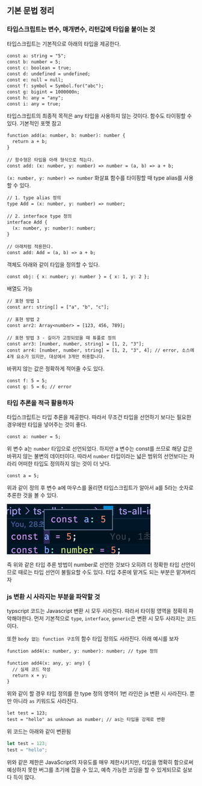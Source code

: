 ﻿## 기본 문법 정리

### 타입스크립트는 변수, 매개변수, 리턴값에 타입을 붙이는 것

타입스크립트는 기본적으로 아래의 타입을 제공한다.

```tsx
const a: string = "5";
const b: number = 5;
const c: boolean = true;
const d: undefined = undefined;
const e: null = null;
const f: symbol = Symbol.for("abc");
const g: bigint = 1000000n;
const h: any = "any";
const i: any = true;
```

타입스크립트의 최종적 목적은 any 타입을 사용하지 않는 것이다.
함수도 타이핑할 수 있다. 기본적인 포맷 참고

```tsx
function add(a: number, b: number): number {
  return a + b;
}

// 함수형은 타입을 아래 형식으로 적는다.
const add: (x: number, y: number) => number = (a, b) => a + b;
```

`(x: number, y: number) => number` 화살표 함수를 타이핑할 때 type alias를 사용할 수 있다.

```tsx
// 1. type alias 정의
type Add = (x: number, y: number) => number;

// 2. interface type 정의
interface Add {
  (x: number, y: number): number;
}

// 아래처럼 적용한다.
const add: Add = (a, b) => a + b;
```

객체도 아래와 같이 타입을 정의할 수 있다.

```tsx
const obj: { x: number; y: number } = { x: 1, y: 2 };
```

배열도 가능

```tsx
// 표현 방법 1
const arr: string[] = ["a", "b", "c"];

// 표현 방법 2
const arr2: Array<number> = [123, 456, 789];

// 표현 방법 3 - 길이가 고정되었을 때 튜플로 정의
const arr3: [number, number, string] = [1, 2, "3"];
const arr4: [number, number, string] = [1, 2, "3", 4]; // error, 소스에 4개 요소가 있지만, 대상에서 3개만 허용합니다.
```

바뀌지 않는 값은 정확하게 적어줄 수도 있다.

```tsx
const f: 5 = 5;
const g: 5 = 6; // error
```

### 타입 추론을 적극 활용하자

타입스크립트는 타입 추론을 제공한다.
따라서 무조건 타입을 선언하기 보다는 필요한 경우에만 타입을 넣어주는 것이 좋다.

```tsx
const a: number = 5;
```

위 변수 a는 `number` 타입으로 선언되었다. 하지만 a 변수는 const를 쓰므로 해당 값은 바뀌지 않는 불변의 데이터이다. 따라서 `number` 타입이라는 넓은 범위의 선언보다는 차라리 어떠한 타입도 정의하지 않는 것이 더 낫다.

```tsx
const a = 5;
```

위과 같이 정의 후 변수 a에 마우스를 올리면 타입스크립트가 알아서 a를 5라는 숫자로 추론한 것을 볼 수 있다.

![](../img/221208-1.png)

즉 위와 같은 타입 추론 방법이 number로 선언한 것보다 오히려 더 정확한 타입 선언이므로 때로는 타입 선언이 불필요할 수도 있다. 타입 추론에 맡겨도 되는 부분은 맡겨버리자

### js 변환 시 사라지는 부분을 파악할 것

typscript 코드는 Javascript 변환 시 모두 사라진다. 따라서 타이핑 영역을 정확히 파악해야한다.
먼저 기본적으로 `type`, `interface`, `generic`은 변환 시 모두 사라지는 코드이다.

또한 `body 없는 function 구조`의 함수 타입 정의도 사라진다. 아래 예시를 보자

```tsx
function add4(x: number, y: number): number; // type 정의

function add4(x: any, y: any) {
  // 실제 코드 작성
  return x + y;
}
```

위와 같이 할 경우 타입 정의를 한 type 정의 영역이 1번 라인은 js 변환 시 사라진다.
뿐만 아니라 `as` 키워드도 사라진다.

```tsx
let test = 123;
test = "hello" as unknown as number; // as는 타입을 강제로 변환
```

위 코드는 아래와 같이 변환됨

```jsx
let test = 123;
test = "hello";
```

위와 같은 제한은 JavaScript의 자유도를 매우 제한시키지만, 타입을 명확히 함으로써 예상하지 못한 버그를 초기에 잡을 수 있고, 예측 가능한 코딩을 할 수 있게되므로 실보다 득이 많다.
